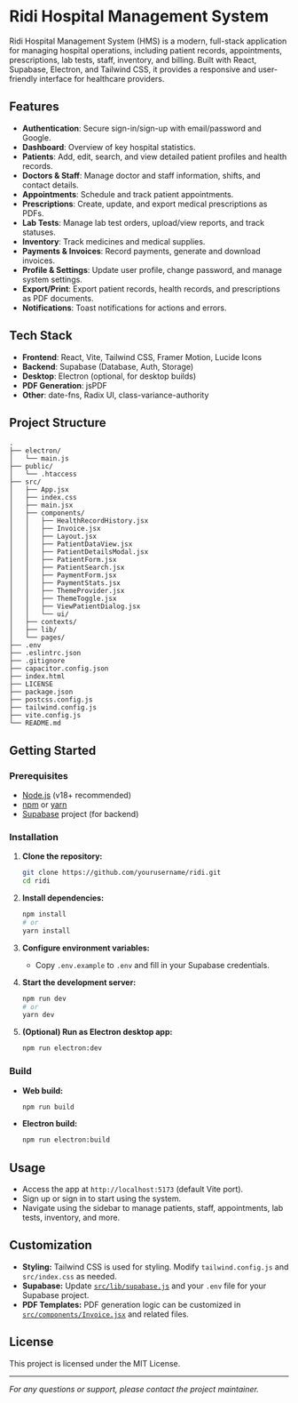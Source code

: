 # Ridi Hospital Management System

Ridi Hospital Management System (HMS) is a modern, full-stack application for managing hospital operations, including patient records, appointments, prescriptions, lab tests, staff, inventory, and billing. Built with React, Supabase, Electron, and Tailwind CSS, it provides a responsive and user-friendly interface for healthcare providers.

## Features

- **Authentication**: Secure sign-in/sign-up with email/password and Google.
- **Dashboard**: Overview of key hospital statistics.
- **Patients**: Add, edit, search, and view detailed patient profiles and health records.
- **Doctors & Staff**: Manage doctor and staff information, shifts, and contact details.
- **Appointments**: Schedule and track patient appointments.
- **Prescriptions**: Create, update, and export medical prescriptions as PDFs.
- **Lab Tests**: Manage lab test orders, upload/view reports, and track statuses.
- **Inventory**: Track medicines and medical supplies.
- **Payments & Invoices**: Record payments, generate and download invoices.
- **Profile & Settings**: Update user profile, change password, and manage system settings.
- **Export/Print**: Export patient records, health records, and prescriptions as PDF documents.
- **Notifications**: Toast notifications for actions and errors.

## Tech Stack

- **Frontend**: React, Vite, Tailwind CSS, Framer Motion, Lucide Icons
- **Backend**: Supabase (Database, Auth, Storage)
- **Desktop**: Electron (optional, for desktop builds)
- **PDF Generation**: jsPDF
- **Other**: date-fns, Radix UI, class-variance-authority

## Project Structure

```
.
├── electron/
│   └── main.js
├── public/
│   └── .htaccess
├── src/
│   ├── App.jsx
│   ├── index.css
│   ├── main.jsx
│   ├── components/
│   │   ├── HealthRecordHistory.jsx
│   │   ├── Invoice.jsx
│   │   ├── Layout.jsx
│   │   ├── PatientDataView.jsx
│   │   ├── PatientDetailsModal.jsx
│   │   ├── PatientForm.jsx
│   │   ├── PatientSearch.jsx
│   │   ├── PaymentForm.jsx
│   │   ├── PaymentStats.jsx
│   │   ├── ThemeProvider.jsx
│   │   ├── ThemeToggle.jsx
│   │   ├── ViewPatientDialog.jsx
│   │   └── ui/
│   ├── contexts/
│   ├── lib/
│   └── pages/
├── .env
├── .eslintrc.json
├── .gitignore
├── capacitor.config.json
├── index.html
├── LICENSE
├── package.json
├── postcss.config.js
├── tailwind.config.js
├── vite.config.js
└── README.md
```

## Getting Started

### Prerequisites

- [Node.js](https://nodejs.org/) (v18+ recommended)
- [npm](https://www.npmjs.com/) or [yarn](https://yarnpkg.com/)
- [Supabase](https://supabase.com/) project (for backend)

### Installation

1. **Clone the repository:**
   ```sh
   git clone https://github.com/yourusername/ridi.git
   cd ridi
   ```

2. **Install dependencies:**
   ```sh
   npm install
   # or
   yarn install
   ```

3. **Configure environment variables:**
   - Copy `.env.example` to `.env` and fill in your Supabase credentials.

4. **Start the development server:**
   ```sh
   npm run dev
   # or
   yarn dev
   ```

5. **(Optional) Run as Electron desktop app:**
   ```sh
   npm run electron:dev
   ```

### Build

- **Web build:**
  ```sh
  npm run build
  ```
- **Electron build:**
  ```sh
  npm run electron:build
  ```

## Usage

- Access the app at `http://localhost:5173` (default Vite port).
- Sign up or sign in to start using the system.
- Navigate using the sidebar to manage patients, staff, appointments, lab tests, inventory, and more.

## Customization

- **Styling:** Tailwind CSS is used for styling. Modify `tailwind.config.js` and `src/index.css` as needed.
- **Supabase:** Update [`src/lib/supabase.js`](src/lib/supabase.js) and your `.env` file for your Supabase project.
- **PDF Templates:** PDF generation logic can be customized in [`src/components/Invoice.jsx`](src/components/Invoice.jsx) and related files.

## License

This project is licensed under the MIT License.

---

*For any questions or support, please contact the project maintainer.*


